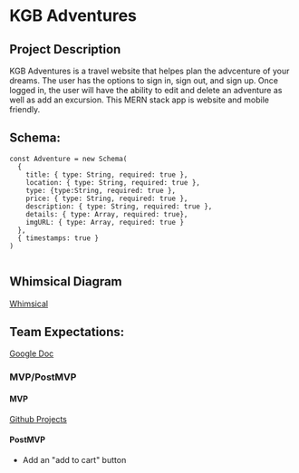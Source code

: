# KGB Adventures


## Project Description

KGB Adventures is a travel website that helpes plan the advcenture of your dreams. The user has the options to sign in, sign out, and sign up. Once logged in, the user will have the ability to edit and delete an adventure as well as add an excursion. This MERN stack app is website and mobile friendly.



## Schema:

```
const Adventure = new Schema(
  {
    title: { type: String, required: true },
    location: { type: String, required: true },
    type: {type:String, required: true },
    price: { type: String, required: true },
    description: { type: String, required: true },
    details: { type: Array, required: true},
    imgURL: { type: Array, required: true }
  },
  { timestamps: true }
)
 
```

## Whimsical Diagram
[Whimsical](https://whimsical.com/kgb-adventures-flow-5jdycxhvXYHpgH67EB4Gd4)

## Team Expectations:
[Google Doc](https://docs.google.com/document/d/1LLPvfZ1UdFtXFbPLtWd30ALIpCsPzNmO8_Wz-IJZUpY/edit?usp=sharing)

### MVP/PostMVP

#### MVP 
[Github Projects](https://github.com/Katiana-lee/kgbAdventures/projects/1?add_cards_query=is%3Aopen)

#### PostMVP  
- Add an "add to cart" button







